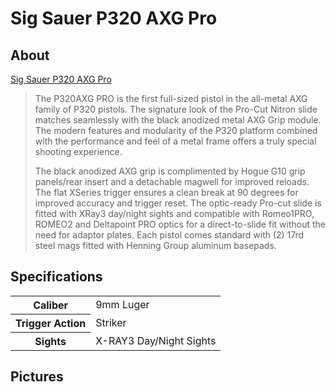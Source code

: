 # Sig Sauer P320 AXG Pro

## About

[Sig Sauer P320 AXG Pro](https://www.sigsauer.com/p320-axg-pro.html)

> The P320AXG PRO is the first full-sized pistol in the all-metal AXG family of P320 pistols. The signature look of the Pro-Cut Nitron slide matches seamlessly with the black anodized metal AXG Grip module. The modern features and modularity of the P320 platform combined with the performance and feel of a metal frame offers a truly special shooting experience.
>
> The black anodized AXG grip is complimented by Hogue G10 grip panels/rear insert and a detachable magwell for improved reloads.  The flat XSeries trigger ensures a clean break at 90 degrees for improved accuracy and trigger reset. The optic-ready Pro-cut slide is fitted with XRay3 day/night sights and compatible with Romeo1PRO, ROMEO2 and Deltapoint PRO optics for a direct-to-slide fit without the need for adaptor plates.  Each pistol comes standard with (2) 17rd steel mags fitted with Henning Group aluminum basepads.

## Specifications

<table>
  <tr>
    <th>Caliber</th>
    <td>9mm Luger</td>
  </tr>
  <tr>
    <th>Trigger Action</th>
    <td>Striker</td>
  </tr>
  <tr>
    <th>Sights</th>
    <td>X-RAY3 Day/Night Sights</td>
  </tr>
</table>

## Pictures

<!-- ## Upgrades -->

<!--

SKU 320AXGF-9-BXR3-PRO-R2
CALIBER 9mm Luger
MAGS INCLUDED (2) 17rd Steel Mag
SIGHTS X-RAY3 Day/Night Sights
THREADED BARREL No
PISTOL SIZE Full-Size XSeries
OVERALL LENGTH 8.2 in [208mm]
OVERALL WIDTH 1.6 in [40mm]
HEIGHT 5.5 in [140 mm]
BARREL LENGTH 4.7 in [119mm]
WEIGHT 35.4 oz [1003g]
SIGHT RADIUS 6.6 in [168mm]
ACCESSORY RAIL M1913
TRIGGER ACTION Striker
TRIGGER TYPE XSeries Straight
GRIP MODULE Carry AXG
GRIP TYPE AXG
GRIP COLOR Black
BARREL MATERIAL Carbon Steel
FRAME FINISH Hard Coat Anodized
FRAME MATERIAL Stainless Steel
FCU MATERIAL
SLIDE FINISH Nitron
SLIDE MATERIAL Stainless Steel
OPTIC READY Yes
-->
